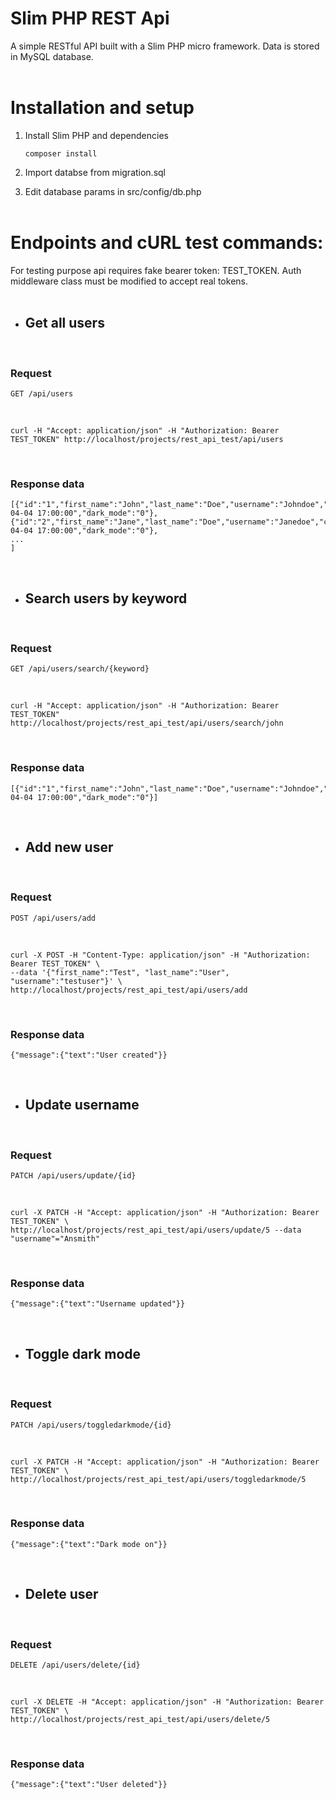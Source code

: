 # Slim PHP REST Api
A simple RESTful API built with a Slim PHP micro framework. Data is stored in MySQL database.
<br/><br/>

# Installation and setup
1. Install Slim PHP and dependencies
    ```
    composer install
    ```
2. Import databse from migration.sql

3. Edit database params in src/config/db.php
<br/><br/>

# Endpoints and cURL test commands:
For testing purpose  api requires fake bearer token: TEST_TOKEN. Auth middleware class must be modified to accept real tokens.
<br/><br/>

- ## Get all users
<br/>

### Request
```
GET /api/users
```
<br/>

```
curl -H "Accept: application/json" -H "Authorization: Bearer TEST_TOKEN" http://localhost/projects/rest_api_test/api/users
```
<br/>

### Response data
```
[{"id":"1","first_name":"John","last_name":"Doe","username":"Johndoe","created_at":"2021-04-04 17:00:00","dark_mode":"0"},
{"id":"2","first_name":"Jane","last_name":"Doe","username":"Janedoe","created_at":"2021-04-04 17:00:00","dark_mode":"0"},
...
]
```
<br/>

- ## Search users by keyword
<br/>

### Request
```
GET /api/users/search/{keyword}
```
<br/>

```
curl -H "Accept: application/json" -H "Authorization: Bearer TEST_TOKEN" http://localhost/projects/rest_api_test/api/users/search/john
```
<br/>

### Response data
```
[{"id":"1","first_name":"John","last_name":"Doe","username":"Johndoe","created_at":"2021-04-04 17:00:00","dark_mode":"0"}]
```
<br/>

- ## Add new user
<br/>

### Request
```
POST /api/users/add
```
<br/>

```
curl -X POST -H "Content-Type: application/json" -H "Authorization: Bearer TEST_TOKEN" \
--data '{"first_name":"Test", "last_name":"User", "username":"testuser"}' \
http://localhost/projects/rest_api_test/api/users/add
```
<br/>

### Response data
```
{"message":{"text":"User created"}}
```
<br/>

- ## Update username
<br/>

### Request
```
PATCH /api/users/update/{id}
```
<br/>

```
curl -X PATCH -H "Accept: application/json" -H "Authorization: Bearer TEST_TOKEN" \
http://localhost/projects/rest_api_test/api/users/update/5 --data "username"="Ansmith"
```
<br/>

### Response data
```
{"message":{"text":"Username updated"}}
```
<br/>

- ## Toggle dark mode
<br/>

### Request
```
PATCH /api/users/toggledarkmode/{id}
```
<br/>

```
curl -X PATCH -H "Accept: application/json" -H "Authorization: Bearer TEST_TOKEN" \
http://localhost/projects/rest_api_test/api/users/toggledarkmode/5
```
<br/>

### Response data
```
{"message":{"text":"Dark mode on"}}
```
<br/>

- ## Delete user
<br/>

### Request
```
DELETE /api/users/delete/{id}
```
<br/>

```
curl -X DELETE -H "Accept: application/json" -H "Authorization: Bearer TEST_TOKEN" \
http://localhost/projects/rest_api_test/api/users/delete/5
```
<br/>

### Response data
```
{"message":{"text":"User deleted"}}
```
<br/>